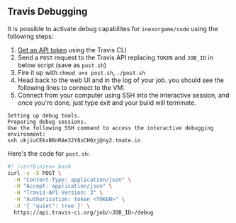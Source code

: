 ## Travis Debugging

It is possible to activate debug capabilites for `inexorgame/code` using the following steps:

1. [Get an API token](https://github.com/travis-ci/travis.rb#token) using the Travis CLI
2. Send a `POST` request to the Travis API replacing `TOKEN` and `JOB_ID` in below script (save as `post.sh`)
3. Fire it up with `chmod u+x post.sh`, `./post.sh`
4. Head back to the web UI and in the log of your job. you should see the following lines to connect to the VM:
5. Connect from your computer using SSH into the interactive session, and once you're done, just type exit and your build will terminate. 
```
Setting up debug tools.
Preparing debug sessions.
Use the following SSH command to access the interactive debugging environment:
ssh ukjiuCEkxBBnRAe32Y8xCH0zj@ny2.tmate.io
```

Here's the code for `post.sh`:
```bash
#! /usr/bin/env bash
curl -s -X POST \
  -H "Content-Type: application/json" \
  -H "Accept: application/json" \
  -H "Travis-API-Version: 3" \
  -H "Authorization: token <TOKEN>" \
  -d '{ "quiet": true }' \
  https://api.travis-ci.org/job/<JOB_ID>/debug
```

